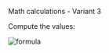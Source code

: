 Math calculations - Variant 3

Compute the values:

<picture>
	<source media="(prefers-color-scheme: dark)" srcset="https://latex.codecogs.com/svg.latex?%5Cdpi%7B110%7D%20%5Ccolor%7Bwhite%7D%7Bz_1%20%3D%20%5Cfrac%7B%5Csin%202%5Calpha%20%2B%20%5Csin%205%5Calpha%20-%20%5Csin%203%5Calpha%7D%7B%5Ccos%5Calpha%20%2B%201%20-%202%5Csin%5E2%5Calpha%7D%2C%20%5Cquad%20z_2%20%3D%202%5Csin%5Calpha%7D">
	<img alt="formula" src="https://latex.codecogs.com/svg.latex?%5Cdpi%7B110%7D%20z_1%20%3D%20%5Cfrac%7B%5Csin%202%5Calpha%20%2B%20%5Csin%205%5Calpha%20-%20%5Csin%203%5Calpha%7D%7B%5Ccos%5Calpha%20%2B%201%20-%202%5Csin%5E2%5Calpha%7D%2C%20%5Cquad%20z_2%20%3D%202%5Csin%5Calpha">
</picture>